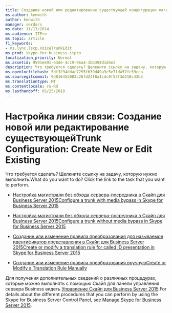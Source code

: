 ```yaml
---
title: Создание новой или редактирование существующей конфигурации магистрали
ms.author: kenwith
author: kenwith
manager: serdars
ms.date: 11/17/2014
ms.audience: ITPro
ms.topic: article
f1_keywords:
- ms.lync.lscp.VoiceTrunkEdit
ms.prod: skype-for-business-itpro
localization_priority: Normal
ms.assetid: 9591e691-63de-4c19-96a4-3bb394d1d4e2
description: Что требуется сделать? Щелкните ссылку на задачу, которую нужно выполнить.
ms.openlocfilehash: 5df3294ddac7255f639d49a3c5e71da57fc59cca
ms.sourcegitcommit: 9d816453083c26fd24f8a1cdc0f53f3d218c43b3
ms.translationtype: MT
ms.contentlocale: ru-RU
ms.lasthandoff: 05/25/2018
---
```

# <a name="trunk-configuration-create-new-or-edit-existing"></a><span data-ttu-id="dba7d-104">Настройка линии связи: Создание новой или редактирование существующей</span><span class="sxs-lookup"><span data-stu-id="dba7d-104">Trunk Configuration: Create New or Edit Existing</span></span>
 
<span data-ttu-id="dba7d-p102">Что требуется сделать? Щелкните ссылку на задачу, которую нужно выполнить.</span><span class="sxs-lookup"><span data-stu-id="dba7d-p102">What do you want to do? Click the link to the task that you want to perform.</span></span>
  
- [<span data-ttu-id="dba7d-107">Настройка магистрали без обхода сервера-посредника в Скайп для Business Server 2015</span><span class="sxs-lookup"><span data-stu-id="dba7d-107">Configure a trunk with media bypass in Skype for Business Server 2015</span></span>](../../../deploy/deploy-enterprise-voice/configure-trunk-with-media-bypass.md)
    
- [<span data-ttu-id="dba7d-108">Настройка магистрали без обхода сервера-посредника в Скайп для Business Server 2015</span><span class="sxs-lookup"><span data-stu-id="dba7d-108">Configure a trunk without media bypass in Skype for Business Server 2015</span></span>](../../../deploy/deploy-enterprise-voice/configure-trunk-without-media-bypass.md)
    
- [<span data-ttu-id="dba7d-109">Создание или изменение правила преобразования для называемое идентификатор представления в Скайп для Business Server 2015</span><span class="sxs-lookup"><span data-stu-id="dba7d-109">Create or modify a translation rule for called ID presentation in Skype for Business Server 2015</span></span>](../../../deploy/deploy-enterprise-voice/called-id-presentation-rules.md)
    
- [<span data-ttu-id="dba7d-110">Создание или изменение правила преобразования вручную</span><span class="sxs-lookup"><span data-stu-id="dba7d-110">Create or Modify a Translation Rule Manually</span></span>](http://technet.microsoft.com/library/049d1db3-af58-48c5-be89-52e1d068a4bd.aspx)
    
<span data-ttu-id="dba7d-111">Для получения дополнительных сведений о различных процедурах, которые можно выполнять с помощью Скайп для панели управления сервера Business видеть [Управление Скайп для Business Server 2015](../../../manage/manage.md).</span><span class="sxs-lookup"><span data-stu-id="dba7d-111">For details about the different procedures that you can perform by using the Skype for Business Server Control Panel, see [Manage Skype for Business Server 2015](../../../manage/manage.md).</span></span>

